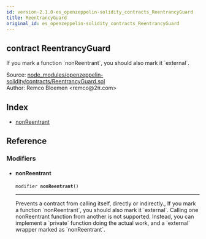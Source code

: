 ```yaml
---
id: version-2.1.0-es_openzeppelin-solidity_contracts_ReentrancyGuard
title: ReentrancyGuard
original_id: es_openzeppelin-solidity_contracts_ReentrancyGuard
---
```


<div class="contract-doc"><div class="contract"><h2 class="contract-header"><span class="contract-kind">contract</span> ReentrancyGuard</h2><p class="description">If you mark a function `nonReentrant`, you should also mark it `external`.</p><div class="source">Source: <a href="https://github.com/PolymathNetwork/polymath-core/blob/v2.1.0/node_modules/openzeppelin-solidity/contracts/ReentrancyGuard.sol" target="_blank">node_modules/openzeppelin-solidity/contracts/ReentrancyGuard.sol</a></div><div class="author">Author: Remco Bloemen &lt;remco@2π.com&gt;</div></div><div class="index"><h2>Index</h2><ul><li><a href="es_openzeppelin-solidity_contracts_ReentrancyGuard.html#nonReentrant">nonReentrant</a></li></ul></div><div class="reference"><h2>Reference</h2><div class="modifiers"><h3>Modifiers</h3><ul><li><div class="item modifier"><span id="nonReentrant" class="anchor-marker"></span><h4 class="name">nonReentrant</h4><div class="body"><code class="signature">modifier <strong>nonReentrant</strong><span>() </span></code><hr/><div class="description"><p>Prevents a contract from calling itself, directly or indirectly., If you mark a function `nonReentrant`, you should also mark it `external`. Calling one nonReentrant function from another is not supported. Instead, you can implement a `private` function doing the actual work, and a `external` wrapper marked as `nonReentrant`.</p></div></div></div></li></ul></div></div></div>
